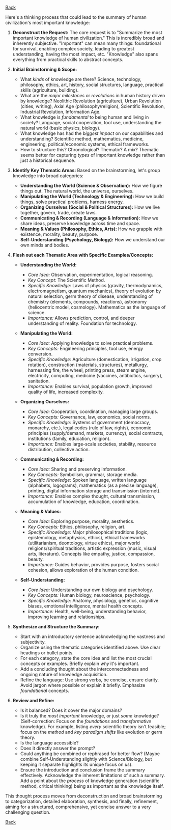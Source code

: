 [Back](README.md)

Here's a thinking process that could lead to the summary of human civilization's most important knowledge:

1.  **Deconstruct the Request:** The core request is to "Summarize the most important knowledge of human civilization." This is incredibly broad and inherently subjective. "Important" can mean many things: foundational for survival, enabling complex society, leading to greatest understanding, having the most impact, etc. "Knowledge" also spans everything from practical skills to abstract concepts.

2.  **Initial Brainstorming & Scope:**
    *   What *kinds* of knowledge are there? Science, technology, philosophy, ethics, art, history, social structures, language, practical skills (agriculture, building).
    *   What are the *major milestones* or *revolutions* in human history driven by knowledge? Neolithic Revolution (agriculture), Urban Revolution (cities, writing), Axial Age (philosophy/religion), Scientific Revolution, Industrial Revolution, Information Age.
    *   What knowledge is *fundamental* to being human and living in society? Language, social cooperation, tool use, understanding the natural world (basic physics, biology).
    *   What knowledge has had the *biggest impact* on our capabilities and understanding? Scientific method, mathematics, medicine, engineering, political/economic systems, ethical frameworks.
    *   How to structure this? Chronological? Thematic? A mix? Thematic seems better for capturing *types* of important knowledge rather than just a historical sequence.

3.  **Identify Key Thematic Areas:** Based on the brainstorming, let's group knowledge into broad categories:
    *   **Understanding the World (Science & Observation):** How we figure things out. The natural world, the universe, ourselves.
    *   **Manipulating the World (Technology & Engineering):** How we build things, solve practical problems, harness energy.
    *   **Organizing Ourselves (Social & Political Structures):** How we live together, govern, trade, create laws.
    *   **Communicating & Recording (Language & Information):** How we share ideas, preserve knowledge across time and space.
    *   **Meaning & Values (Philosophy, Ethics, Arts):** How we grapple with existence, morality, beauty, purpose.
    *   **Self-Understanding (Psychology, Biology):** How we understand our own minds and bodies.

4.  **Flesh out each Thematic Area with Specific Examples/Concepts:**

    *   **Understanding the World:**
        *   *Core Idea:* Observation, experimentation, logical reasoning.
        *   *Key Concept:* The Scientific Method.
        *   *Specific Knowledge:* Laws of physics (gravity, thermodynamics, electromagnetism, quantum mechanics), theory of evolution by natural selection, germ theory of disease, understanding of chemistry (elements, compounds, reactions), astronomy (heliocentric model, cosmology). Mathematics as the language of science.
        *   *Importance:* Allows prediction, control, and deeper understanding of reality. Foundation for technology.

    *   **Manipulating the World:**
        *   *Core Idea:* Applying knowledge to solve practical problems.
        *   *Key Concepts:* Engineering principles, tool use, energy conversion.
        *   *Specific Knowledge:* Agriculture (domestication, irrigation, crop rotation), construction (materials, structures), metallurgy, harnessing fire, the wheel, printing press, steam engine, electricity, computing, medicine (vaccines, antibiotics, surgery), sanitation.
        *   *Importance:* Enables survival, population growth, improved quality of life, increased complexity.

    *   **Organizing Ourselves:**
        *   *Core Idea:* Cooperation, coordination, managing large groups.
        *   *Key Concepts:* Governance, law, economics, social norms.
        *   *Specific Knowledge:* Systems of government (democracy, monarchy, etc.), legal codes (rule of law, rights), economic principles (supply/demand, markets, currency), social contracts, institutions (family, education, religion).
        *   *Importance:* Enables large-scale societies, stability, resource distribution, collective action.

    *   **Communicating & Recording:**
        *   *Core Idea:* Sharing and preserving information.
        *   *Key Concepts:* Symbolism, grammar, storage media.
        *   *Specific Knowledge:* Spoken language, written language (alphabets, logograms), mathematics (as a precise language), printing, digital information storage and transmission (internet).
        *   *Importance:* Enables complex thought, cultural transmission, accumulation of knowledge, education, coordination.

    *   **Meaning & Values:**
        *   *Core Idea:* Exploring purpose, morality, aesthetics.
        *   *Key Concepts:* Ethics, philosophy, religion, art.
        *   *Specific Knowledge:* Major philosophical traditions (logic, epistemology, metaphysics, ethics), ethical frameworks (utilitarianism, deontology, virtue ethics), major world religions/spiritual traditions, artistic expression (music, visual arts, literature). Concepts like empathy, justice, compassion, beauty.
        *   *Importance:* Guides behavior, provides purpose, fosters social cohesion, allows exploration of the human condition.

    *   **Self-Understanding:**
        *   *Core Idea:* Understanding our own biology and psychology.
        *   *Key Concepts:* Human biology, neuroscience, psychology.
        *   *Specific Knowledge:* Anatomy, physiology, genetics, cognitive biases, emotional intelligence, mental health concepts.
        *   *Importance:* Health, well-being, understanding behavior, improving learning and relationships.

5.  **Synthesize and Structure the Summary:**
    *   Start with an introductory sentence acknowledging the vastness and subjectivity.
    *   Organize using the thematic categories identified above. Use clear headings or bullet points.
    *   For each category, state the core idea and list the most crucial concepts or examples. Briefly explain *why* it's important.
    *   Add a concluding thought about the interconnectedness and ongoing nature of knowledge acquisition.
    *   Refine the language: Use strong verbs, be concise, ensure clarity. Avoid jargon where possible or explain it briefly. Emphasize *foundational* concepts.

6.  **Review and Refine:**
    *   Is it balanced? Does it cover the major domains?
    *   Is it truly the *most important* knowledge, or just *some* knowledge? (Self-correction: Focus on the *foundations* and *transformative* knowledge). For example, listing *every* scientific theory isn't feasible; focus on the *method* and *key paradigm shifts* like evolution or germ theory.
    *   Is the language accessible?
    *   Does it directly answer the prompt?
    *   Could anything be combined or rephrased for better flow? (Maybe combine Self-Understanding slightly with Science/Biology, but keeping it separate highlights its unique focus on *us*).
    *   Ensure the introduction and conclusion frame the summary effectively. Acknowledge the inherent limitations of such a summary. Add a point about the *process* of knowledge generation (scientific method, critical thinking) being as important as the knowledge itself.

This thought process moves from deconstruction and broad brainstorming to categorization, detailed elaboration, synthesis, and finally, refinement, aiming for a structured, comprehensive, yet concise answer to a very challenging question.

[Back](.)
